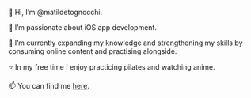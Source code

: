 👋 Hi, I’m @matildetognocchi.

👀 I’m passionate about iOS app development.

🌱 I’m currently expanding my knowledge and strengthening my skills by consuming online content and practising alongside.

⭐️ In my free time I enjoy practicing pilates and watching anime.

📫 You can find me [here](https://www.linkedin.com/in/matilde-tognocchi/).
